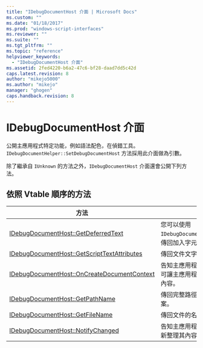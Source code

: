 ```yaml
---
title: "IDebugDocumentHost 介面 | Microsoft Docs"
ms.custom: ""
ms.date: "01/18/2017"
ms.prod: "windows-script-interfaces"
ms.reviewer: ""
ms.suite: ""
ms.tgt_pltfrm: ""
ms.topic: "reference"
helpviewer_keywords: 
  - "IDebugDocumentHost 介面"
ms.assetid: 2fed4220-b6a2-47c6-bf28-daad7dd5c42d
caps.latest.revision: 8
author: "mikejo5000"
ms.author: "mikejo"
manager: "ghogen"
caps.handback.revision: 8
---
```

# IDebugDocumentHost 介面
公開主應用程式特定功能，例如語法配色，在偵錯工具。  `IDebugDocumentHelper::SetDebugDocumentHost` 方法採用此介面做為引數。  
  
 除了繼承自 `IUnknown` 的方法之外，`IDebugDocumentHost` 介面還會公開下列方法。  
  
## 依照 Vtable 順序的方法  
  
|方法|描述|  
|--------|--------|  
|[IDebugDocumentHost::GetDeferredText](../../winscript/reference/idebugdocumenthost-getdeferredtext.md)|您可以使用 `IDebugDocumentHelper::AddDeferredText`，傳回加入字元範圍，原始主應用程式文件。|  
|[IDebugDocumentHost::GetScriptTextAttributes](../../winscript/reference/idebugdocumenthost-getscripttextattributes.md)|傳回文件文字區塊的文字屬性變更為。|  
|[IDebugDocumentHost::OnCreateDocumentContext](../../winscript/reference/idebugdocumenthost-oncreatedocumentcontext.md)|告知主應用程式建立新的資料內容，並建立可讓主應用程式會選擇性地傳回物件控制新內容。|  
|[IDebugDocumentHost::GetPathName](../../winscript/reference/idebugdocumenthost-getpathname.md)|傳回完整路徑 \(包括檔案名稱\) 文件來源檔案。|  
|[IDebugDocumentHost::GetFileName](../../winscript/reference/idebugdocumenthost-getfilename.md)|傳回文件的名稱，但不包含路徑，資訊。|  
|[IDebugDocumentHost::NotifyChanged](../../winscript/reference/idebugdocumenthost-notifychanged.md)|告知主應用程式文件來源檔案未儲存，並重新整理其內容。|